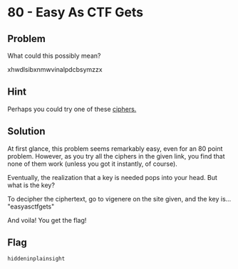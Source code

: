 # 80 - Easy As CTF Gets

## Problem

What could this possibly mean?

xhwdlsibxnmwvinalpdcbsymzzx

## Hint

Perhaps you could try one of these [ciphers.](http://rumkin.com/tools/cipher/) 

## Solution

At first glance, this problem seems remarkably easy, even for an 80 point problem. However, as you try all the ciphers in the given link, you find that none of them work (unless you got it instantly, of course).

Eventually, the realization that a key is needed pops into your head. But what is the key?

To decipher the ciphertext, go to vigenere on the site given, and the key is... "easyasctfgets"

And voila! You get the flag!

## Flag

`hiddeninplainsight`
